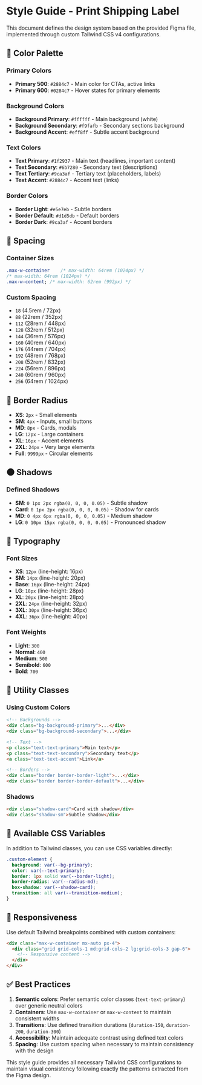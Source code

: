 # Style Guide - Print Shipping Label

This document defines the design system based on the provided Figma file, implemented through custom Tailwind CSS v4 configurations.

## 🎨 Color Palette

### Primary Colors

- **Primary 500**: `#2884c7` - Main color for CTAs, active links
- **Primary 600**: `#0284c7` - Hover states for primary elements

### Background Colors

- **Background Primary**: `#ffffff` - Main background (white)
- **Background Secondary**: `#f9fafb` - Secondary sections background
- **Background Accent**: `#eff8ff` - Subtle accent background

### Text Colors

- **Text Primary**: `#1f2937` - Main text (headlines, important content)
- **Text Secondary**: `#6b7280` - Secondary text (descriptions)
- **Text Tertiary**: `#9ca3af` - Tertiary text (placeholders, labels)
- **Text Accent**: `#2884c7` - Accent text (links)

### Border Colors

- **Border Light**: `#e5e7eb` - Subtle borders
- **Border Default**: `#d1d5db` - Default borders
- **Border Dark**: `#9ca3af` - Accent borders

## 📏 Spacing

### Container Sizes

```css
.max-w-container    /* max-width: 64rem (1024px) */
/* max-width: 64rem (1024px) */
.max-w-content; /* max-width: 62rem (992px) */
```

### Custom Spacing

- `18` (4.5rem / 72px)
- `88` (22rem / 352px)
- `112` (28rem / 448px)
- `128` (32rem / 512px)
- `144` (36rem / 576px)
- `160` (40rem / 640px)
- `176` (44rem / 704px)
- `192` (48rem / 768px)
- `208` (52rem / 832px)
- `224` (56rem / 896px)
- `240` (60rem / 960px)
- `256` (64rem / 1024px)

## 🔘 Border Radius

- **XS**: `2px` - Small elements
- **SM**: `4px` - Inputs, small buttons
- **MD**: `8px` - Cards, modals
- **LG**: `12px` - Large containers
- **XL**: `16px` - Accent elements
- **2XL**: `24px` - Very large elements
- **Full**: `9999px` - Circular elements

## 🌑 Shadows

### Defined Shadows

- **SM**: `0 1px 2px rgba(0, 0, 0, 0.05)` - Subtle shadow
- **Card**: `0 1px 2px rgba(0, 0, 0, 0.05)` - Shadow for cards
- **MD**: `0 4px 6px rgba(0, 0, 0, 0.05)` - Medium shadow
- **LG**: `0 10px 15px rgba(0, 0, 0, 0.05)` - Pronounced shadow

## 📝 Typography

### Font Sizes

- **XS**: `12px` (line-height: 16px)
- **SM**: `14px` (line-height: 20px)
- **Base**: `16px` (line-height: 24px)
- **LG**: `18px` (line-height: 28px)
- **XL**: `20px` (line-height: 28px)
- **2XL**: `24px` (line-height: 32px)
- **3XL**: `30px` (line-height: 36px)
- **4XL**: `36px` (line-height: 40px)

### Font Weights

- **Light**: `300`
- **Normal**: `400`
- **Medium**: `500`
- **Semibold**: `600`
- **Bold**: `700`

## 🎯 Utility Classes

### Using Custom Colors

```html
<!-- Backgrounds -->
<div class="bg-background-primary">...</div>
<div class="bg-background-secondary">...</div>

<!-- Text -->
<p class="text-text-primary">Main text</p>
<p class="text-text-secondary">Secondary text</p>
<a class="text-text-accent">Link</a>

<!-- Borders -->
<div class="border border-border-light">...</div>
<div class="border border-border-default">...</div>
```

### Shadows

```html
<div class="shadow-card">Card with shadow</div>
<div class="shadow-sm">Subtle shadow</div>
```

## 🔧 Available CSS Variables

In addition to Tailwind classes, you can use CSS variables directly:

```css
.custom-element {
  background: var(--bg-primary);
  color: var(--text-primary);
  border: 1px solid var(--border-light);
  border-radius: var(--radius-md);
  box-shadow: var(--shadow-card);
  transition: all var(--transition-medium);
}
```

## 📱 Responsiveness

Use default Tailwind breakpoints combined with custom containers:

```html
<div class="max-w-container mx-auto px-4">
  <div class="grid grid-cols-1 md:grid-cols-2 lg:grid-cols-3 gap-6">
    <!-- Responsive content -->
  </div>
</div>
```

## ✅ Best Practices

1. **Semantic colors**: Prefer semantic color classes (`text-text-primary`) over generic neutral colors
2. **Containers**: Use `max-w-container` or `max-w-content` to maintain consistent widths
3. **Transitions**: Use defined transition durations (`duration-150`, `duration-200`, `duration-300`)
4. **Accessibility**: Maintain adequate contrast using defined text colors
5. **Spacing**: Use custom spacing when necessary to maintain consistency with the design

This style guide provides all necessary Tailwind CSS configurations to maintain visual consistency following exactly the patterns extracted from the Figma design.
